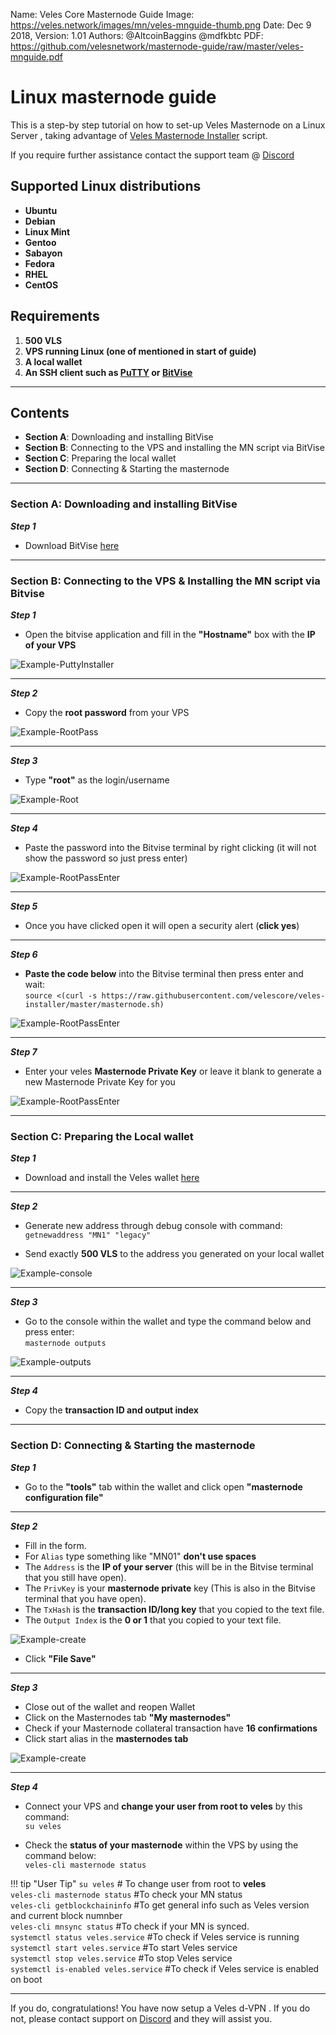 Name:           Veles Core Masternode Guide
Image:          https://veles.network/images/mn/veles-mnguide-thumb.png
Date:           Dec 9 2018,
Version:        1.01
Authors:        @AltcoinBaggins @mdfkbtc
PDF:            https://github.com/velesnetwork/masternode-guide/raw/master/veles-mnguide.pdf

# Linux masternode guide 

This is a step-by step tutorial on how to set-up Veles Masternode on a Linux Server , taking advantage of [Veles Masternode Installer](https://github.com/Velescore/veles-masternode-install) script.

If you require further assistance contact the support team @ [Discord](https://discord.gg/P528fGg)

## Supported Linux distributions
* **Ubuntu**
* **Debian**
* **Linux Mint**
* **Gentoo**
* **Sabayon**
* **Fedora**
* **RHEL**
* **CentOS**

## Requirements
1) **500 VLS**  
2) **VPS running Linux (one of mentioned in start of guide)**  
3) **A local wallet**  
4) **An SSH client such as [PuTTY](https://the.earth.li/~sgtatham/putty/0.72/w64/putty-64bit-0.72-installer.msi) or [BitVise](https://dl.bitvise.com/BvSshClient-Inst.exe)**  
***

## Contents
* **Section A**: Downloading and installing BitVise
* **Section B**: Connecting to the VPS and installing the MN script via BitVise
* **Section C**: Preparing the local wallet
* **Section D**: Connecting & Starting the masternode
***

### Section A: Downloading and installing BitVise

***Step 1***  

* Download BitVise [here](https://dl.bitvise.com/BvSshClient-Inst.exe)  

***

### Section B: Connecting to the VPS & Installing the MN script via Bitvise


***Step 1***  

* Open the bitvise application and fill in the **"Hostname"** box with the **IP of your VPS**

![Example-PuttyInstaller](https://i.imgur.com/vkN1alC.png)  

***

***Step 2***  

* Copy the **root password** from your VPS

![Example-RootPass](https://i.imgur.com/JnXQXav.png)

***

***Step 3***

* Type **"root"** as the login/username

![Example-Root](https://i.imgur.com/11GMkvA.png)  

***

***Step 4***  

* Paste the password into the Bitvise terminal by right clicking (it will not show the password so just press enter)

![Example-RootPassEnter](https://i.imgur.com/zVhOAKu.png)

***

***Step 5***  

* Once you have clicked open it will open a security alert (**click yes**)   

***

***Step 6***  

* **Paste the code below** into the Bitvise terminal then press enter and wait:  
`source <(curl -s https://raw.githubusercontent.com/velescore/veles-installer/master/masternode.sh)`

![Example-RootPassEnter](https://i.imgur.com/oOrVgXI.png?1)  

***

***Step 7***  

* Enter your veles **Masternode Private Key** or leave it blank to generate a new Masternode Private Key for you

![Example-RootPassEnter](https://i.imgur.com/Xcbcslv.png?1)

***

### Section C: Preparing the Local wallet

***Step 1***  

* Download and install the Veles wallet [here](https://veles.network/download.html)

***

***Step 2***  

* Generate new address through debug console with command:   
`getnewaddress "MN1" "legacy"`  

* Send exactly **500 VLS** to the address you generated on your local wallet

![Example-console](https://i.imgur.com/PYAnCaX.png)  

***

***Step 3***  

* Go to the console within the wallet and type the command below and press enter:  
`masternode outputs`  

![Example-outputs](https://i.imgur.com/FvWbqti.png)  

***

***Step 4***  

* Copy the **transaction ID and output index**

***

### Section D: Connecting & Starting the masternode 

***Step 1***  

* Go to the **"tools"** tab within the wallet and click open **"masternode configuration file"**  

***

***Step 2***  

* Fill in the form. 
* For `Alias` type something like "MN01" **don't use spaces**
* The `Address` is the **IP of your server** (this will be in the Bitvise terminal that you still have open).
* The `PrivKey` is your **masternode private** key (This is also in the Bitvise terminal that you have open).
* The `TxHash` is the **transaction ID/long key** that you copied to the text file.
* The `Output Index` is the **0 or 1** that you copied to your text file.

![Example-create](https://i.imgur.com/rLcd0gl.png?1)

* Click **"File Save"**  

***

***Step 3***  

* Close out of the wallet and reopen Wallet
* Click on the Masternodes tab **"My masternodes"**
* Check if your Masternode collateral transaction have **16 confirmations**
* Click start alias in the **masternodes tab**

![Example-create](https://i.imgur.com/y5pAkqi.png)

***

***Step 4***  

* Connect your VPS and **change your user from root to veles** by this command:    
`su veles` 

* Check the **status of your masternode** within the VPS by using the command below:  
`veles-cli masternode status`  
  
!!! tip "User Tip"
	`su veles` # To change user from root to **veles**    
	`veles-cli masternode status` #To check your MN status  
	`veles-cli getblockchaininfo` #To get general info such as Veles version and current block numnber  
	`veles-cli mnsync status` #To check if your MN is synced.  
	`systemctl status veles.service` #To check if Veles service is running  
	`systemctl start veles.service` #To start Veles service  
	`systemctl stop veles.service` #To stop Veles service  
	`systemctl is-enabled veles.service` #To check if Veles service is enabled on boot  

***

If you do, congratulations! You have now setup a Veles d-VPN . If you do not, please contact support on [Discord](https://discord.gg/P528fGg) and they will assist you.  
